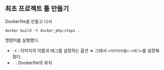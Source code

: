 ## 최초 프로젝트 틀 만들기 

Dockerfile을 만들고 나서 

```
docker build -t docker_php:step1 .
```

명령어를 실행했다. 
- `-t` : 이미지의 이름과 태그를 설정하는 옵션 ⇒ 그래서 `<이미지이름>:<태그>`를 설정해줬다.
- `.` : Dockerfile의 위치 